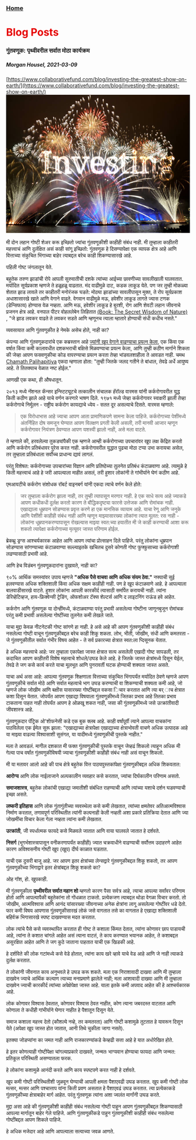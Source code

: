 
### [Home](https://crowned-eagle.github.io/ReadMr/index.html)
<h1 style="color: #e60000;"> Blog Posts </h1>

### गुंतवणूक: पृथ्वीवरील सर्वात मोठा कार्यक्रम
##### Morgan Housel, 2021-03-09
[https://www.collaborativefund.com/blog/investing-the-greatest-show-on-earth/](https://www.collaborativefund.com/blog/investing-the-greatest-show-on-earth/)
![Investing_Graphic](/Files/Greatest_Show.jpg)


मी दोन लहान गोष्टी शेअर करू इच्छितो ज्यांचा गुंतवणूकीशी काहीही संबंध नाही. मी तुम्हाला काहीतरी महत्त्वाचं आणि दुर्लक्षित असं काही सांगू इच्छितो: गुंतवणूक हे दिसण्यापेक्षा एक व्यापक क्षेत्र आहे 
आणि वित्ताच्या संकुचित भिंगाच्या बाहेर त्याबद्दल बरेच काही शिकण्यासारखे आहे.

पहिली गोष्ट जंगलातून येते.

बहुतेक तरुण झाडांची रोपे आपली सुरुवातीची दशके त्यांच्या आईच्या छावणीच्या सावलीखाली घालवतात. मर्यादित सूर्यप्रकाश म्हणजे ते हळूहळू वाढतात. मंद वाढीमुळे दाट, कडक लाकूड येते. पण जर तुम्ही मोकळ्या शेतात झाड लावले तर काहीतरी मनोरंजक घडते: मोठ्या झाडांच्या सावलीपासून मुक्त, ते रोप सूर्यप्रकाश अधाशासारखे खाते आणि वेगाने वाढते. वेगवान वाढीमुळे मऊ, हवेशीर लाकूड लागते ज्यास टणक (डेन्सिफाय) होण्यास वेळ नव्हता. आणि मऊ, हवेशीर लाकूड हे बुरशी, रोग आणि शेवटी लहान जीवनाचे प्रजनन क्षेत्र आहे. वनपाल पीटर वोहललेबेन लिहितात [(Book: The Secret Wisdom of Nature)](https://www.amazon.com/gp/product/1771643889/) , "जे झाड लवकर वाढते ते लवकर सडते आणि म्हणूनच त्याला म्हातारे होण्याची संधी कधीच नसते."

व्यवसायात आणि गुंतवणूकीत हे नेमके असेच होते, नाही का?

कंपन्या आणि गुंतवणूकदारांचे एक कब्रस्तान आहे [ज्यांनी खूप वेगाने वाढण्याचा प्रयत्न केला](https://www.collaborativefund.com/blog/haste-makes-waste/), एक किंवा एक वर्षात किंवा कमी कालावधीत दशकभराची बक्षिसे मिळवण्याचा प्रयत्न केला, आणि तुम्ही कठीण मार्गाने शिकता की जेव्हा आपण फसवणुकीचा कोड वापरण्याचा प्रयत्न करता तेव्हा भांडवलशाहीला ते आवडत नाही. चमथ [Chamath Palihapitiya](https://www.collaborativefund.com/blog/haste-makes-waste/) एकदा म्हणाला होता: "तुम्ही जितके जलद गतीने ते बांधाल, तेवढे अर्धे आयुष्य आहे. ते तितक्याच वेळात नष्ट होईल."

आणखी एक कथा, ही औषधातून.

२०१३ मध्ये नॅशनल कॅन्सर इन्स्टिट्यूटचे तत्कालीन संचालक हॅरॉल्ड वारमस यांनी कर्करोगावरील युद्ध किती कठीण झाले आहे याचे वर्णन करणारे भाषण दिले. १९७१ मध्ये जेव्हा कर्करोगावर स्वाक्षरी झाली तेव्हा कर्करोगाचे निर्मूलन - राष्ट्रीय कर्करोग कायद्याचे ध्येय - सतत दूर असल्याचे दिसते. वारमस म्हणाले:

>एक विरोधाभास आहे ज्याचा आपण आता प्रामाणिकपणे सामना केला पाहिजे. कर्करोगाच्या पेशींमध्ये अंतर्निहित दोष समजून घेण्यात आपण विलक्षण प्रगती केली असली, तरी मानवी आजार म्हणून कर्करोगावर नियंत्रण ठेवण्यात आपण यशस्वी झालो नाही, असे मला वाटते.

ते म्हणाले की, हरवलेल्या तुकड्यांपैकी एक म्हणजे आम्ही कर्करोगाच्या उपचारांवर खूप लक्ष केंद्रित करतो आणि कर्करोग प्रतिबंधावर पुरेस करत नाही. कर्करोगावरील युद्धात पुढचा मोठा टप्पा उभा करायचा असेल, तर तुम्हाला प्रतिबंधाला सर्वोच्च प्राधान्य द्यावं लागलं.

परंतु विशेषत: कर्करोगाच्या उपचारांच्या विज्ञान आणि प्रतिष्ठेच्या तुलनेत प्रतिबंध कंटाळवाणा आहे. त्यामुळे हे किती महत्त्वाचं आहे हे जरी आपल्याला माहीत असलं, तरी हुशार लोकांनी ते गांभीर्याने घेणं कठीण आहे.

एमआयटीचे कर्करोग संशोधक रॉबर्ट वाइनबर्ग यांनी एकदा त्याचे वर्णन केले होते:

>जर तुम्हाला कर्करोग झाला नाही, तर तुम्ही त्यापासून मरणार नाही. हे एक साधे सत्य आहे ज्याकडे आपण कधीकधी दुर्लक्ष करतो कारण ते बौद्धिकदृष्ट्या फारसे उत्तेजक आणि रोमांचक नाही.
>एखाद्याला धूम्रपान सोडण्यास प्रवृत्त करणे हा एक मानसिक व्यायाम आहे. याचा रेणू आणि जनुके आणि पेशींशी काहीही संबंध नाही आणि म्हणून माझ्यासारख्या लोकांना त्यात मूलत: रस नाही - लोकांना धूम्रपानकरण्यापासून रोखल्यास माझ्या स्वत:च्या हयातीत मी जे काही करण्याची आशा करू शकतो त्यापेक्षा कर्करोगाच्या मृत्यूवर जास्त परिणाम होईल.

ब्रेकथ्रू ड्रग्स आश्चर्यकारक आहेत आणि आपण त्यांचा प्रोत्साहन दिले पाहिजे. परंतु लोकांना धूम्रपान सोडण्यास सांगण्याच्या कंटाळवाण्या सल्ल्याइतके खचितच दुसरे कोणती गोष्ट फुफ्फुसाच्या कर्करोगाशी लढण्यासाठी प्रभावी आहे.

आणि हेच विडंबन गुंतवणूकदारांना दुखावते, नाही का?

९०% आर्थिक समस्यांवर उपाय म्हणजे **"अधिक पैसे वाचवा आणि अधिक संयम ठेवा."** नफ्याची सुई हलवण्यास अधिक शक्तिशाली किंवा अधिक सक्षम काहीही नाही. पण हे खूप कंटाळवाणे आहे. हे आपल्याला बालवाडीसारखे वाटते. हुशार लोकांना आपली कारकीर्द त्यासाठी समर्पित करायची नाही. त्यांना डेरिव्हेटिव्हज, हाय-फ्रिक्वेन्सी ट्रेडिंग, ऑफशोअर टॅक्स शेल्टर्स आणि द लाइटनिंग राऊंड हवे आहेत.

कर्करोग आणि गुंतवणूक या दोन्हींमध्ये, कंटाळवाण्या परंतु प्रभावी असलेल्या गोष्टीना जाणूनबुजून रोमांचक परंतु कमी प्रभावी असलेल्या गोष्टींच्या तुलनेत कमी लेखले जाते.

याचा मुद्दा केवळ नीटनेटकी गोष्ट सांगणे हा नाही. हे असे आहे की आपण गुंतवणूकीशी काहीही संबंध नसलेल्या गोष्टी वाचून गुंतवणूकीबद्दल बरेच काही शिकू शकता. लोभ, भीती, जोखीम, संधी आणि कमतरता - जे गुंतवणूकीतील सर्वात गंभीर विषय आहेत - ते सर्व प्रकारच्या क्षेत्रात स्वत:ला प्दिसूनक येतात.

हे अधिक महत्त्वाचे आहे: जर तुम्हाला एकापेक्षा जास्त क्षेत्रात सत्य असलेली एखादी गोष्ट सापडली, तर कदाचित आपण काहीतरी विशेष महत्वाचे शोधले/उघड केले आहे. हे जितके जास्त क्षेत्रांमध्ये दिसून येईल, तेवढे ते जग कसे कार्य करते याचा मूलभूत आणि पुनरावर्ती घटक होण्याची शक्यता जास्त असते.

याचा अर्थ असा आहे: आपल्या गुंतवणूक शिक्षणाला वित्ताच्या संकुचित भिंगापर्यंत मर्यादित ठेवणे म्हणजे आपण गुंतवणूकीचे सर्वात मोठे आणि सर्वात महत्वाचे भाग उघड करण्याची वा शिकण्याची शक्यता कमी आहे, जो म्हणजे लोक जोखीम आणि बक्षीस यासारख्या गोष्टींबद्दल वकसा िचार करतात आणि त्या बर् ाच क्षेत्रात कशा दिसून येतात. जोपर्यंत आपण एखाद्या विषयाला गुंतवणूकीमध्ये जितका प्रभाव आहे तितका प्रभाव टाकताना पाहत नाही तोपर्यंत आपण हे ओळखू शकत नाही, जसा की गुंतवणूकीमध्ये जसे उत्क्रांतीवादी जीवशास्त्र आहे.

गुंतवणूकदार पॅट्रिक ओ'शाॅफनेसी कडे एक बुक क्लब आहे. काही वर्षांपूर्वी त्याने आपल्या वाचकांना पाठविलेला एक ईमेल सुरू झाला: "एखाद्याच्या क्षेत्रापेक्षा एखाद्याच्या क्षेत्राभोवती वाचणे अधिक उत्पादक आहे या माझ्या वाढत्या विश्वासाशी सुसंगत, या यादीमध्ये गुंतवणूकीची पुस्तके नाहीत."

मला ते आवडलं. मागील दशकात मी फक्त गुंतवणूकीची पुस्तके वाचून जेव्हढं शिकलो त्याहून अधिक मी गेल्या पाच वर्षांत गुंतवणुकीविषयी ज्याचा गुंतवणूकीशी काहीही संबंध नाही असं वाचून शिकलो.

मी या मतावर आलो आहे की पाच क्षेत्रे बहुतेक वित्त पाठ्यपुस्तकांपेक्षा गुंतवणूकीबद्दल अधिक शिकवतात:

**आरोग्य** आणि लोक नाईलाजाने अल्पकालीन व्यवहार कसे करतात, ज्यांचा दिर्घकालीन परिणाम असतो.

**समाजशास्त्र**, बहुतेक लोकांची एखाद्या जमातीशी संबंधित राहण्याची आणि त्यांच्या यशाचे दर्शन घडवण्याची इच्छा असते.

**लष्करी इतिहास** आणि लोक गुंतागुंतीच्या व्यवस्थेला कसे कमी लेखतात, त्यांच्या क्षमतेवर अतिआत्मविश्वास निर्माण करतात, तणावपूर्ण परिस्थितीत त्यांनी कल्पनाही केली नव्हती अशा प्रकारे प्रतिक्रिया देतात आणि ज्या जोखमींचा विचार केला गेला नव्हता त्यांना कमी लेखतात.

**उत्क्रांती**, जी स्पर्धात्मक फायदे कसे मिळवले जातात आणि वाया घालवले जातात हे दर्शवते.

**निसर्ग** (भूगर्भशास्त्रापासून वनीकरणापर्यंत काहीही) ज्यात चक्रवाधीने वाढण्याची सर्वोत्तम उदाहरणे आहेत कारण अविश्वसनीय गोष्टी खूप (खूप) दीर्घ काळात घडतात.

याची एक दुसरी बाजू आहे. जर आपण इतर क्षेत्रांच्या लेन्सद्वारे गुंतवणूकीबद्दल शिकू शकतो, तर आपण गुंतवणूकीच्या भिंगाद्वारे इतर क्षेत्रांबद्दल शिकू शकतो का?

ओह गॉश, हो. खुपकाही.

मी गुंतवणूकीला **पृथ्वीवरील सर्वात महान शो** म्हणतो कारण पैसा सर्वत्र आहे, त्याचा आपल्या सर्वांवर परिणाम होतो आणि आपल्यापैकी बहुतेकांना तो गोंधळात टाकतो. प्रत्येकजण त्याबद्दल थोडा वेगळा विचार करतो. तो जोखीम, आत्मविश्वास आणि आनंद यांसारख्या जीवनाच्या अनेक क्षेत्रांना लागू असलेल्या गोष्टींवर धडे देतो. फार कमी विषय आपणास गुंतवणूकीसारखं लोकं जसे वागतात तसे का वागतात हे एखाद्या शक्तिशाली बहिर्वक्र भिगासारखे स्पष्ट दाखवण्यास मदत करतात.

लोक त्यांचे पैसे कसे व्यवस्थापित करतात ही गोष्ट ते कशाला किंमत देतात, त्यांना कोणावर छाप पाडायची आहे, त्यांना ते कशात चांगले आहेत असं त्याना वाटतं, ते काय करण्यात भयानक आहेत, ते कशाबद्दल असुरक्षित आहेत आणि ते जग कुठे जाताना पाहतात याची एक खिडकी आहे.

हे दर्शविते की लोक गटांमध्ये कसे वेडे होतात, त्यांना काय खरे व्हावे याचे वेड आहे आणि जे नाही त्याकडे दुर्लक्ष करतात.

ते लोकांनी जीवनात काय अनुभवले हे उघड करू शकते. मला एक निराशावादी दाखवा आणि मी तुम्हाला दाखवेन ज्याचे आर्थिक कल्याण त्याच्या मनाप्रमाणे झालेले नाही; मला आशावादी दाखवा आणि मी तुम्हाला दाखवेन ज्याची कारकीर्द त्यांच्या अपेक्षेपेक्षा जास्त आहे. याला इतके कमी अपवाद आहेत की हे आश्चर्यकारक आहे.

लोक कोणावर विश्वास ठेवतात, कोणावर विश्वास ठेवत नाहीत, कोण त्याना जबरदस्त वाटतात आणि कोणाला ते कधीही गांभीर्याने घेणार नाहीत हे पैशातून दिसून येते.

समाज कशाला महत्त्व देतो (कौशल्ये नव्हे, तर कमतरता) आणि गोष्टी कशामुळे तुटतात हे यावरून दिसून येते (अपेक्षा खूप जास्त होत जातात, आनी तिथे चुकीला जागा नसते).

इतक्या जोडप्यांना का जमत नाही आणि राजकारण्यांकडे केव्हढी सत्ता आहे हे यात अधोरेखित होते.

हे इतर कोणत्याही गोष्टीपेक्षा चांगल्याप्रकारे दाखवते, जन्मतः भाग्यवान होण्याचा फायदा आणि जन्मत: प्रतिकूल परिस्थिती असण्यातला फरक.

हे लोकांना कशामुळे आनंदी करते आणि काय स्पष्टपणे करत नाही हे दर्शवते.

खुप कमी गोष्टी परिस्थितीशी जुळवून घेण्याची आपली क्षमता पैशाएवढी उघड करतात. खुप कमी गोष्टी लोक मत्सर, मत्सर आणि पश्चात्ताप यांना किती प्रवण असतात हे पैशाएवढं उघड करतात.
त्या प्रत्येकाकडे गुंतवणूकीच्या क्षेत्राबाहेर मार्ग आहेत. परंतु गुंतवणूक त्यांना अशा ज्वलंत मार्गांनी उघड करते.

मुद्दा असा आहे की गुंतवणूकीशी काहीही संबंध नसलेल्या गोष्टी पाहून आपण गुंतवणूकीबद्दल शिकण्यासाठी आपल्या मार्गातून बाहेर गेले पाहिजे. आणि गुंतवणूकीकडे पाहून गुंतवणूकीशी काहीही संबंध नसलेल्या गोष्टींबद्दल आपण शिकले पाहिजे.

हे अधिक मजेदार आहे आणि आपल्याला सत्याच्या जवळ आणते.
